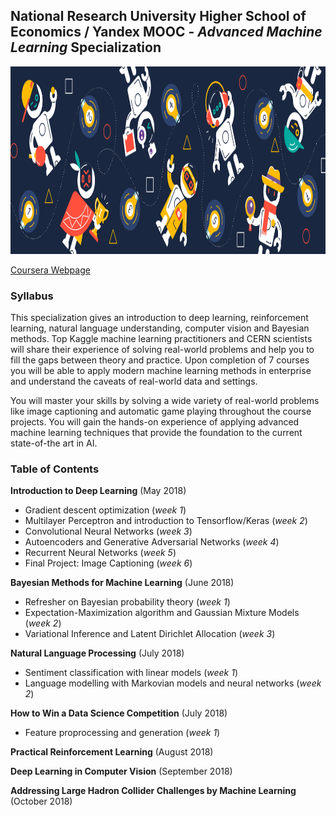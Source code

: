 ## National Research University Higher School of Economics / Yandex MOOC - *Advanced Machine Learning* Specialization

<img src="logo.png" width="800" height="300" />

[Coursera Webpage](https://www.coursera.org/specializations/aml)

### Syllabus
This specialization gives an introduction to deep learning, reinforcement learning, natural language understanding, computer vision and Bayesian methods. Top Kaggle machine learning practitioners and CERN scientists will share their experience of solving real-world problems and help you to fill the gaps between theory and practice. Upon completion of 7 courses you will be able to apply modern machine learning methods in enterprise and understand the caveats of real-world data and settings.

You will master your skills by solving a wide variety of real-world problems like image captioning and automatic game playing throughout the course projects. You will gain the hands-on experience of applying advanced machine learning techniques that provide the foundation to the current state-of-the art in AI.

### Table of Contents

**Introduction to Deep Learning**  (May 2018)
-   Gradient descent optimization (*week 1*)
-   Multilayer Perceptron and introduction to Tensorflow/Keras (*week 2*)
-   Convolutional Neural Networks (*week 3*)
-   Autoencoders and Generative Adversarial Networks (*week 4*)
-   Recurrent Neural Networks (*week 5*)
-	Final Project: Image Captioning (*week 6*)

**Bayesian Methods for Machine Learning**  (June 2018)
-   Refresher on Bayesian probability theory (*week 1*)
-   Expectation-Maximization algorithm and Gaussian Mixture Models (*week 2*)
-   Variational Inference and Latent Dirichlet Allocation (*week 3*)

**Natural Language Processing**  (July 2018)
-   Sentiment classification with linear models (*week 1*)
-   Language modelling with Markovian models and neural networks (*week 2*)

**How to Win a Data Science Competition** (July 2018)
-   Feature proprocessing and generation (*week 1*)

**Practical Reinforcement Learning**  (August 2018)

**Deep Learning in Computer Vision**  (September 2018)

**Addressing Large Hadron Collider Challenges by Machine Learning**  (October 2018)
